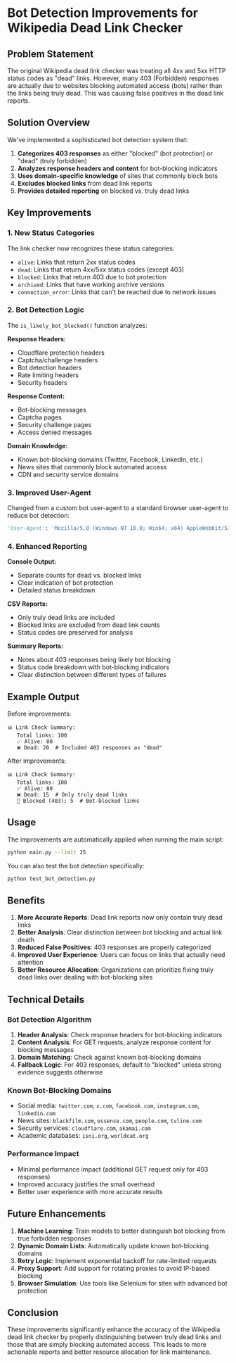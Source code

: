 # Bot Detection Improvements for Wikipedia Dead Link Checker

## Problem Statement

The original Wikipedia dead link checker was treating all 4xx and 5xx HTTP status codes as "dead" links. However, many 403 (Forbidden) responses are actually due to websites blocking automated access (bots) rather than the links being truly dead. This was causing false positives in the dead link reports.

## Solution Overview

We've implemented a sophisticated bot detection system that:

1. **Categorizes 403 responses** as either "blocked" (bot protection) or "dead" (truly forbidden)
2. **Analyzes response headers and content** for bot-blocking indicators
3. **Uses domain-specific knowledge** of sites that commonly block bots
4. **Excludes blocked links** from dead link reports
5. **Provides detailed reporting** on blocked vs. truly dead links

## Key Improvements

### 1. New Status Categories

The link checker now recognizes these status categories:
- `alive`: Links that return 2xx status codes
- `dead`: Links that return 4xx/5xx status codes (except 403)
- `blocked`: Links that return 403 due to bot protection
- `archived`: Links that have working archive versions
- `connection_error`: Links that can't be reached due to network issues

### 2. Bot Detection Logic

The `is_likely_bot_blocked()` function analyzes:

**Response Headers:**
- Cloudflare protection headers
- Captcha/challenge headers
- Bot detection headers
- Rate limiting headers
- Security headers

**Response Content:**
- Bot-blocking messages
- Captcha pages
- Security challenge pages
- Access denied messages

**Domain Knowledge:**
- Known bot-blocking domains (Twitter, Facebook, LinkedIn, etc.)
- News sites that commonly block automated access
- CDN and security service domains

### 3. Improved User-Agent

Changed from a custom bot user-agent to a standard browser user-agent to reduce bot detection:
```python
'User-Agent': 'Mozilla/5.0 (Windows NT 10.0; Win64; x64) AppleWebKit/537.36 (KHTML, like Gecko) Chrome/91.0.4472.124 Safari/537.36'
```

### 4. Enhanced Reporting

**Console Output:**
- Separate counts for dead vs. blocked links
- Clear indication of bot protection
- Detailed status breakdown

**CSV Reports:**
- Only truly dead links are included
- Blocked links are excluded from dead link counts
- Status codes are preserved for analysis

**Summary Reports:**
- Notes about 403 responses being likely bot blocking
- Status code breakdown with bot-blocking indicators
- Clear distinction between different types of failures

## Example Output

Before improvements:
```
📊 Link Check Summary:
   Total links: 100
   ✅ Alive: 80
   ❌ Dead: 20  # Included 403 responses as "dead"
```

After improvements:
```
📊 Link Check Summary:
   Total links: 100
   ✅ Alive: 80
   ❌ Dead: 15  # Only truly dead links
   🚫 Blocked (403): 5  # Bot-blocked links
```

## Usage

The improvements are automatically applied when running the main script:

```bash
python main.py --limit 25
```

You can also test the bot detection specifically:

```bash
python test_bot_detection.py
```

## Benefits

1. **More Accurate Reports**: Dead link reports now only contain truly dead links
2. **Better Analysis**: Clear distinction between bot blocking and actual link death
3. **Reduced False Positives**: 403 responses are properly categorized
4. **Improved User Experience**: Users can focus on links that actually need attention
5. **Better Resource Allocation**: Organizations can prioritize fixing truly dead links over dealing with bot-blocking sites

## Technical Details

### Bot Detection Algorithm

1. **Header Analysis**: Check response headers for bot-blocking indicators
2. **Content Analysis**: For GET requests, analyze response content for blocking messages
3. **Domain Matching**: Check against known bot-blocking domains
4. **Fallback Logic**: For 403 responses, default to "blocked" unless strong evidence suggests otherwise

### Known Bot-Blocking Domains

- Social media: `twitter.com`, `x.com`, `facebook.com`, `instagram.com`, `linkedin.com`
- News sites: `blackfilm.com`, `essence.com`, `people.com`, `tvline.com`
- Security services: `cloudflare.com`, `akamai.com`
- Academic databases: `isni.org`, `worldcat.org`

### Performance Impact

- Minimal performance impact (additional GET request only for 403 responses)
- Improved accuracy justifies the small overhead
- Better user experience with more accurate results

## Future Enhancements

1. **Machine Learning**: Train models to better distinguish bot blocking from true forbidden responses
2. **Dynamic Domain Lists**: Automatically update known bot-blocking domains
3. **Retry Logic**: Implement exponential backoff for rate-limited requests
4. **Proxy Support**: Add support for rotating proxies to avoid IP-based blocking
5. **Browser Simulation**: Use tools like Selenium for sites with advanced bot protection

## Conclusion

These improvements significantly enhance the accuracy of the Wikipedia dead link checker by properly distinguishing between truly dead links and those that are simply blocking automated access. This leads to more actionable reports and better resource allocation for link maintenance. 